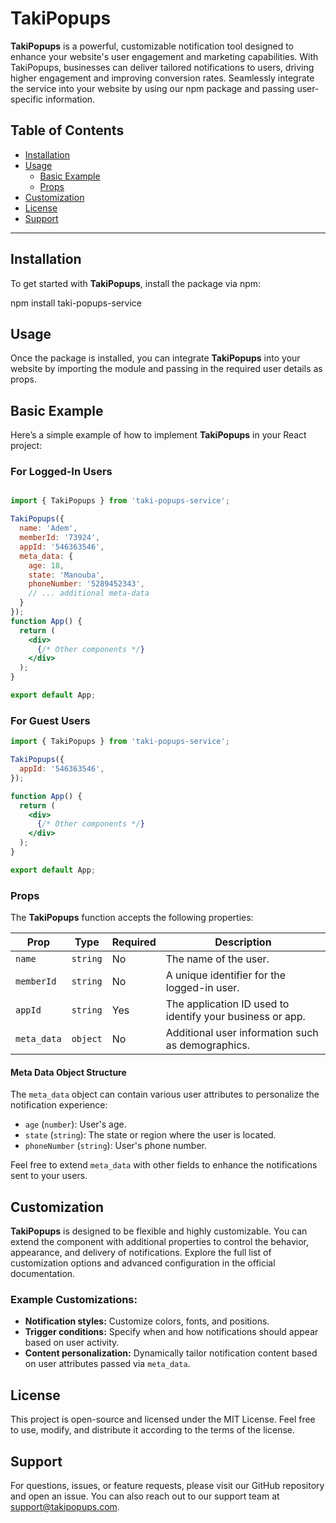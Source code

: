 
# TakiPopups

**TakiPopups** is a powerful, customizable notification tool designed to enhance your website's user engagement and marketing capabilities. With TakiPopups, businesses can deliver tailored notifications to users, driving higher engagement and improving conversion rates. Seamlessly integrate the service into your website by using our npm package and passing user-specific information.

## Table of Contents

- [Installation](#installation)
- [Usage](#usage)
  - [Basic Example](#basic-example)
  - [Props](#props)
- [Customization](#customization)
- [License](#license)
- [Support](#support)

---

## Installation

To get started with **TakiPopups**, install the package via npm:


npm install taki-popups-service
## Usage

Once the package is installed, you can integrate **TakiPopups** into your website by importing the module and passing in the required user details as props.

## Basic Example

Here’s a simple example of how to implement **TakiPopups** in your React project:

### For Logged-In Users

```jsx

import { TakiPopups } from 'taki-popups-service';

TakiPopups({
  name: 'Adem',
  memberId: '73924',
  appId: '546363546',
  meta_data: {
    age: 18,
    state: 'Manouba',
    phoneNumber: '5289452343',
    // ... additional meta-data
  }
});
function App() {
  return (
    <div>
      {/* Other components */}
    </div>
  );
}

export default App;
```
### For Guest Users

```jsx
import { TakiPopups } from 'taki-popups-service';

TakiPopups({
  appId: '546363546',
});

function App() {
  return (
    <div>
      {/* Other components */}
    </div>
  );
}

export default App;
```
### Props

The **TakiPopups** function accepts the following properties:

| **Prop**    | **Type** | **Required** | **Description**                                          |
| ----------- | -------- | ------------ | -------------------------------------------------------- |
| `name`      | `string` | No           | The name of the user.                                    |
| `memberId`  | `string` | No           | A unique identifier for the logged-in user.              |
| `appId`     | `string` | Yes          | The application ID used to identify your business or app. |
| `meta_data` | `object` | No           | Additional user information such as demographics.         |

#### Meta Data Object Structure

The `meta_data` object can contain various user attributes to personalize the notification experience:

- `age` (`number`): User's age.
- `state` (`string`): The state or region where the user is located.
- `phoneNumber` (`string`): User's phone number.


Feel free to extend `meta_data` with other fields to enhance the notifications sent to your users.

## Customization

**TakiPopups** is designed to be flexible and highly customizable. You can extend the component with additional properties to control the behavior, appearance, and delivery of notifications. Explore the full list of customization options and advanced configuration in the official documentation.

### Example Customizations:

- **Notification styles:** Customize colors, fonts, and positions.
- **Trigger conditions:** Specify when and how notifications should appear based on user activity.
- **Content personalization:** Dynamically tailor notification content based on user attributes passed via `meta_data`.

## License

This project is open-source and licensed under the MIT License. Feel free to use, modify, and distribute it according to the terms of the license.

## Support

For questions, issues, or feature requests, please visit our GitHub repository and open an issue. You can also reach out to our support team at [support@takipopups.com](mailto:support@takipopups.com).
